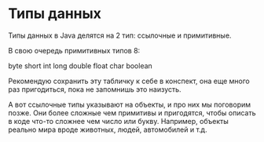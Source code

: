 # Типы данных
Типы данных в Java делятся на 2 тип: ссылочные и примитивные.

В свою очередь примитивных типов 8:

byte
short
int
long
double
float
char
boolean

Рекомендую сохранить эту табличку к себе в конспект, она еще много раз пригодиться, пока не запомнишь это наизусть.

А вот ссылочные типы указывают на объекты, и про них мы поговорим позже.
Они более сложные чем примитивы и пригодятся, чтобы описать в коде что-то сложнее чем число или букву.
Например, объекты реально мира вроде животных, людей, автомобилей и т.д.